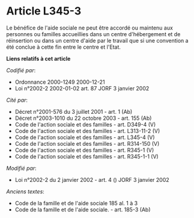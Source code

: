 # Article L345-3

Le bénéfice de l'aide sociale ne peut être accordé ou maintenu aux personnes ou familles accueillies dans un centre
d'hébergement et de réinsertion ou dans un centre d'aide par le travail que si une convention a été conclue à cette fin entre
le centre et l'Etat.

**Liens relatifs à cet article**

_Codifié par_:

  - Ordonnance 2000-1249 2000-12-21
  - Loi n°2002-2 2002-01-02 art. 87 JORF 3 janvier 2002

_Cité par_:

  - Décret n°2001-576 du 3 juillet 2001 - art. 1 (Ab)
  - Décret n°2003-1010 du 22 octobre 2003 - art. 155 (Ab)
  - Code de l'action sociale et des familles - art. D349-4 (V)
  - Code de l'action sociale et des familles - art. L313-11-2 (V)
  - Code de l'action sociale et des familles - art. L345-4 (V)
  - Code de l'action sociale et des familles - art. R314-150 (V)
  - Code de l'action sociale et des familles - art. R345-1 (V)
  - Code de l'action sociale et des familles - art. R345-1-1 (V)

_Modifié par_:

  - Loi n°2002-2 du 2 janvier 2002 - art. 4 () JORF 3 janvier 2002

_Anciens textes_:

  - Code de la famille et de l'aide sociale 185 al. 1 à 3
  - Code de la famille et de l'aide sociale. - art. 185-3 (Ab)

